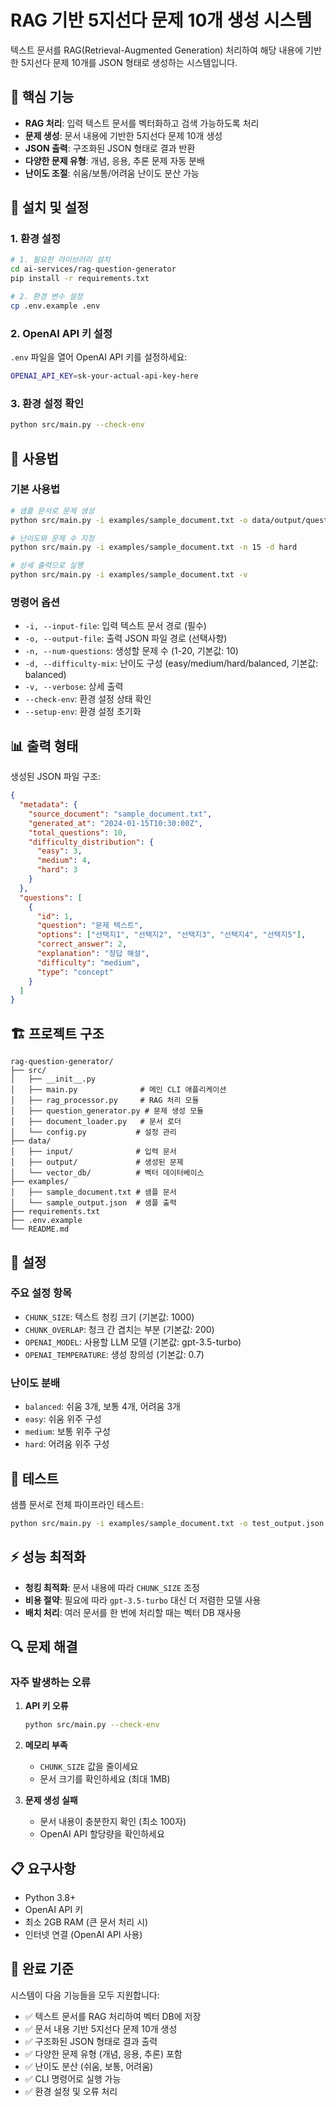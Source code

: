 # RAG 기반 5지선다 문제 10개 생성 시스템

텍스트 문서를 RAG(Retrieval-Augmented Generation) 처리하여 해당 내용에 기반한 5지선다 문제 10개를 JSON 형태로 생성하는 시스템입니다.

## 🎯 핵심 기능

- **RAG 처리**: 입력 텍스트 문서를 벡터화하고 검색 가능하도록 처리
- **문제 생성**: 문서 내용에 기반한 5지선다 문제 10개 생성
- **JSON 출력**: 구조화된 JSON 형태로 결과 반환
- **다양한 문제 유형**: 개념, 응용, 추론 문제 자동 분배
- **난이도 조절**: 쉬움/보통/어려움 난이도 분산 가능

## 🚀 설치 및 설정

### 1. 환경 설정

```bash
# 1. 필요한 라이브러리 설치
cd ai-services/rag-question-generator
pip install -r requirements.txt

# 2. 환경 변수 설정
cp .env.example .env
```

### 2. OpenAI API 키 설정

`.env` 파일을 열어 OpenAI API 키를 설정하세요:

```bash
OPENAI_API_KEY=sk-your-actual-api-key-here
```

### 3. 환경 설정 확인

```bash
python src/main.py --check-env
```

## 📝 사용법

### 기본 사용법

```bash
# 샘플 문서로 문제 생성
python src/main.py -i examples/sample_document.txt -o data/output/questions.json

# 난이도와 문제 수 지정
python src/main.py -i examples/sample_document.txt -n 15 -d hard

# 상세 출력으로 실행
python src/main.py -i examples/sample_document.txt -v
```

### 명령어 옵션

- `-i, --input-file`: 입력 텍스트 문서 경로 (필수)
- `-o, --output-file`: 출력 JSON 파일 경로 (선택사항)
- `-n, --num-questions`: 생성할 문제 수 (1-20, 기본값: 10)
- `-d, --difficulty-mix`: 난이도 구성 (easy/medium/hard/balanced, 기본값: balanced)
- `-v, --verbose`: 상세 출력
- `--check-env`: 환경 설정 상태 확인
- `--setup-env`: 환경 설정 초기화

## 📊 출력 형태

생성된 JSON 파일 구조:

```json
{
  "metadata": {
    "source_document": "sample_document.txt",
    "generated_at": "2024-01-15T10:30:00Z",
    "total_questions": 10,
    "difficulty_distribution": {
      "easy": 3,
      "medium": 4,
      "hard": 3
    }
  },
  "questions": [
    {
      "id": 1,
      "question": "문제 텍스트",
      "options": ["선택지1", "선택지2", "선택지3", "선택지4", "선택지5"],
      "correct_answer": 2,
      "explanation": "정답 해설",
      "difficulty": "medium",
      "type": "concept"
    }
  ]
}
```

## 🏗️ 프로젝트 구조

```
rag-question-generator/
├── src/
│   ├── __init__.py
│   ├── main.py              # 메인 CLI 애플리케이션
│   ├── rag_processor.py     # RAG 처리 모듈
│   ├── question_generator.py # 문제 생성 모듈
│   ├── document_loader.py   # 문서 로더
│   └── config.py           # 설정 관리
├── data/
│   ├── input/              # 입력 문서
│   ├── output/             # 생성된 문제
│   └── vector_db/          # 벡터 데이터베이스
├── examples/
│   ├── sample_document.txt # 샘플 문서
│   └── sample_output.json  # 샘플 출력
├── requirements.txt
├── .env.example
└── README.md
```

## 🔧 설정

### 주요 설정 항목

- `CHUNK_SIZE`: 텍스트 청킹 크기 (기본값: 1000)
- `CHUNK_OVERLAP`: 청크 간 겹치는 부분 (기본값: 200)
- `OPENAI_MODEL`: 사용할 LLM 모델 (기본값: gpt-3.5-turbo)
- `OPENAI_TEMPERATURE`: 생성 창의성 (기본값: 0.7)

### 난이도 분배

- `balanced`: 쉬움 3개, 보통 4개, 어려움 3개
- `easy`: 쉬움 위주 구성
- `medium`: 보통 위주 구성
- `hard`: 어려움 위주 구성

## 🧪 테스트

샘플 문서로 전체 파이프라인 테스트:

```bash
python src/main.py -i examples/sample_document.txt -o test_output.json -v
```

## ⚡ 성능 최적화

- **청킹 최적화**: 문서 내용에 따라 `CHUNK_SIZE` 조정
- **비용 절약**: 필요에 따라 `gpt-3.5-turbo` 대신 더 저렴한 모델 사용
- **배치 처리**: 여러 문서를 한 번에 처리할 때는 벡터 DB 재사용

## 🔍 문제 해결

### 자주 발생하는 오류

1. **API 키 오류**
   ```bash
   python src/main.py --check-env
   ```

2. **메모리 부족**
   - `CHUNK_SIZE` 값을 줄이세요
   - 문서 크기를 확인하세요 (최대 1MB)

3. **문제 생성 실패**
   - 문서 내용이 충분한지 확인 (최소 100자)
   - OpenAI API 할당량을 확인하세요

## 📋 요구사항

- Python 3.8+
- OpenAI API 키
- 최소 2GB RAM (큰 문서 처리 시)
- 인터넷 연결 (OpenAI API 사용)

## 🎉 완료 기준

시스템이 다음 기능들을 모두 지원합니다:

- ✅ 텍스트 문서를 RAG 처리하여 벡터 DB에 저장
- ✅ 문서 내용 기반 5지선다 문제 10개 생성
- ✅ 구조화된 JSON 형태로 결과 출력
- ✅ 다양한 문제 유형 (개념, 응용, 추론) 포함
- ✅ 난이도 분산 (쉬움, 보통, 어려움)
- ✅ CLI 명령어로 실행 가능
- ✅ 환경 설정 및 오류 처리